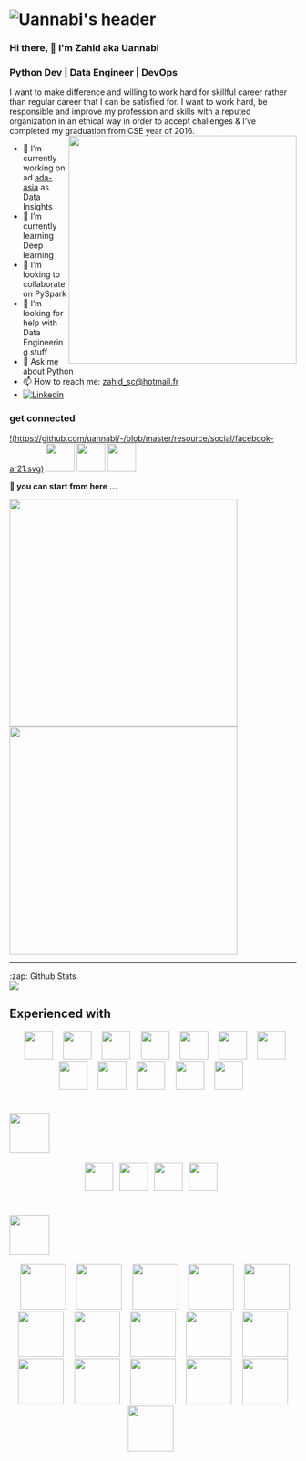 # ![Uannabi's header](https://www.influencermarketingsingapore.com/wp-content/uploads/2018/04/1__JJTknJYPxJPLNEEB3jh7Q.gif)
### Hi there, 👋  I'm Zahid aka Uannabi
### Python Dev | Data Engineer |  DevOps 

<!-- **uannabi/uannabi** is a ✨ _special_ ✨ repository because its `README.md` (this file) appears on your GitHub profile. -->




I want to make difference and willing to work hard for skillful career rather than regular career that I can be satisfied for. I want to work hard, be responsible and improve my profession and skills with a reputed organization in an ethical way in order to accept challenges & I’ve completed my graduation from CSE year of 2016.
<br>
<img align="right" src="https://github.com/uannabi/-/blob/master/resource/HelloWorld.gif" width="400px" />

- 🔭 I’m currently working on ad [ada-asia](https://ada-asia.com/) as Data Insights
- 🌱 I’m currently learning Deep learning
- 👯 I’m looking to collaborate on PySpark
- 🤔 I’m looking for help with Data Engineering stuff
- 💬 Ask me about Python
- 📫 How to reach me: [zahid_sc@hotmail.fr](zahid_sc@hotmail.fr)
- [![Linkedin](https://img.shields.io/badge/-LinkedIn-blue?style=flat&logo=Linkedin&logoColor=white)](https://www.linkedin.com/in/animus/)

### get connected

 [!(https://github.com/uannabi/-/blob/master/resource/social/facebook-ar21.svg)](https://www.facebook.com/zahid.uan/)
<a herf="https://www.linkedin.com/in/animus/"> <img height="50" src="https://github.com/uannabi/-/blob/master/resource/social/linkedin-ar21.svg"> </a>
<a herf="https://stackoverflow.com/users/7875250/zahid-uan-nabi"> <img height="50" src="https://github.com/uannabi/-/blob/master/resource/social/stackoverflow-ar21.svg"> </a>
<a herf="https://twitter.com/uan_nabi"> <img height="50" src="https://github.com/uannabi/-/blob/master/resource/social/twitter-ar21.svg"> </a>




<strong>🔭 you can start from here ...</strong>

<a href="https://github.com/uannabi/SparkDataFrame"> <img src="https://github-readme-stats.vercel.app/api/pin/?username=uannabi&repo=SparkDataFrame" width=400> </a> 
<a href="https://github.com/uannabi/DesignPatterns"> <img src="https://github-readme-stats.vercel.app/api/pin/?username=uannabi&repo=DesignPatterns" width=400> </a> 

<!-- - 😄 Pronouns: ...
- ⚡ Fun fact: ... -->
<hr>

<p align="center">
<summary>:zap: Github Stats</summary>

<img src="https://github-readme-stats.codestackr.vercel.app/api?username=uannabi&show_icons=true" />
</p>


## Experienced with 
<p align="center" >
<code> <img height="50" src="https://github.com/uannabi/-/blob/master/resource/python-icon.svg"> </code>
<code> <img height="50" src="https://github.com/uannabi/-/blob/master/resource/dj.svg"> </code>
<code> <img height="50" src="https://github.com/uannabi/-/blob/master/resource/jp.svg"> </code>
<code> <img height="50" src="https://github.com/uannabi/-/blob/master/resource/scala.svg"> </code>
<code> <img height="50" src="https://github.com/uannabi/-/blob/master/resource/plot_ly-ar21.svg"> </code>
<code> <img height="50" src="https://github.com/uannabi/-/blob/master/resource/databricks.svg"> </code>
<code> <img height="50" src="https://github.com/uannabi/-/blob/master/resource/metabase.svg"> </code>
<code> <img height="50" src="https://github.com/uannabi/-/blob/master/resource/apple_xcode.svg"> </code>
<code> <img height="50" src="https://github.com/uannabi/-/blob/master/resource/docker-ar21.svg"> </code>
<code> <img height="50" src="https://github.com/uannabi/-/blob/master/resource/git.svg"> </code>
<code> <img height="50" src="https://github.com/uannabi/-/blob/master/resource/jenkins.svg"> </code>
<code> <img height="50" src="https://github.com/uannabi/-/blob/master/resource/linux-ar21.svg"> </code>
</p>

###  <code> <img height="70" src="https://github.com/uannabi/-/blob/master/resource/google_cloud-ar21.svg"> </code>
<p align="Center">
<code><img height="50" src="https://github.com/uannabi/-/blob/master/resource/google_appengine-ar21.svg"> </code>
<code><img height="50" src="https://github.com/uannabi/-/blob/master/resource/google_maps.svg"> </code>
<code><img height="50" src="https://github.com/uannabi/-/blob/master/resource/google_bigquery.svg"> </code>
<code><img height="50" src="https://github.com/uannabi/-/blob/master/resource/google_admob.svg"> </code>

</p>

### <code> <img height="70" src="https://github.com/uannabi/-/blob/master/resource/amazon_aws-ar21.svg"> </code>

<p align="center">
<code> <img height="80" src="https://github.com/uannabi/-/blob/master/resource/awsN/ec2.svg"> </code>
<code> <img height="80" src="https://github.com/uannabi/-/blob/master/resource/awsN/emr.svg"> </code>
<code> <img height="80" src="https://github.com/uannabi/-/blob/master/resource/awsN/athena.svg"> </code>
<code> <img height="80" src="https://github.com/uannabi/-/blob/master/resource/awsN/c9.svg"> </code>
<code> <img height="80" src="https://github.com/uannabi/-/blob/master/resource/awsN/lambda.svg"> </code>
<code> <img height="80" src="https://github.com/uannabi/-/blob/master/resource/awsN/loadBalancer.svg"> </code>
<code> <img height="80" src="https://github.com/uannabi/-/blob/master/resource/awsN/rds.svg"> </code>
<code> <img height="80" src="https://github.com/uannabi/-/blob/master/resource/awsN/route53.svg"> </code>
<code> <img height="80" src="https://github.com/uannabi/-/blob/master/resource/awsN/s3.svg"> </code>
<code> <img height="80" src="https://github.com/uannabi/-/blob/master/resource/awsN/sns.svg"> </code>
<code> <img height="80" src="https://github.com/uannabi/-/blob/master/resource/awsN/sqs.svg"> </code>
<code> <img height="80" src="https://github.com/uannabi/-/blob/master/resource/awsN/vpc.svg"> </code>
<code> <img height="80" src="https://github.com/uannabi/-/blob/master/resource/awsN/cloudfront.svg"> </code>
<code> <img height="80" src="https://github.com/uannabi/-/blob/master/resource/awsN/cw.svg"> </code>
<code> <img height="80" src="https://github.com/uannabi/-/blob/master/resource/awsN/apigateway.svg"> </code>
<code> <img height="80" src="https://github.com/uannabi/-/blob/master/resource/awsN/lex.svg"> </code>

</p>




     

